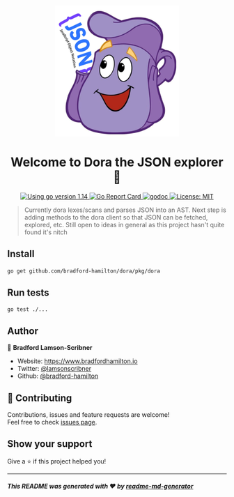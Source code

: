 <div align="center">
  <img
    alt="Dora backpack with JSON"
    src="./dora.png"
    height="300px"
  />
</div>
<h1 align="center">Welcome to Dora the JSON explorer 👋</h1>
<p align="center">
  <a href="https://golang.org/dl" target="_blank">
    <img alt="Using go version 1.14" src="https://img.shields.io/badge/go-1.14-9cf.svg" />
  </a>
  <a href="https://goreportcard.com/report/github.com/bradford-hamilton/dora" target="_blank">
    <img alt="Go Report Card" src="https://goreportcard.com/badge/github.com/bradford-hamilton/dora/pkg" />
  </a>
  <a href="https://godoc.org/github.com/bradford-hamilton/dora/pkg" target="_blank">
    <img alt="godoc" src="https://godoc.org/github.com/bradford-hamilton/dora/pkg?status.svg" />
  </a>
  <a href="#" target="_blank">
    <img alt="License: MIT" src="https://img.shields.io/badge/License-MIT-yellow.svg" />
  </a>
</p>

> Currently dora lexes/scans and parses JSON into an AST. Next step is adding methods to the dora client so that JSON can be fetched, explored, etc. Still open to ideas in general as this project hasn't quite found it's nitch

## Install

```sh
go get github.com/bradford-hamilton/dora/pkg/dora
```

## Run tests

```shs
go test ./...
```

## Author

👤 **Bradford Lamson-Scribner**

* Website: https://www.bradfordhamilton.io
* Twitter: [@lamsonscribner](https://twitter.com/lamsonscribner)
* Github: [@bradford-hamilton](https://github.com/bradford-hamilton)

## 🤝 Contributing

Contributions, issues and feature requests are welcome!<br />Feel free to check [issues page](https://github.com/bradford-hamilton/dora/pkg/issues). 

## Show your support

Give a ⭐️ if this project helped you!

***
##### _This README was generated with ❤️ by [readme-md-generator](https://github.com/kefranabg/readme-md-generator)_

